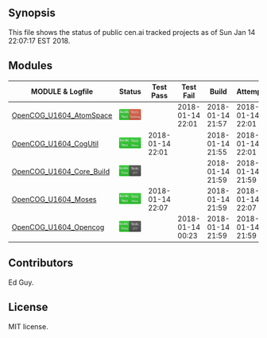 
## Synopsis

This file shows the status of public cen.ai tracked projects as of Sun Jan 14 22:07:17 EST 2018.

## Modules 

| MODULE & Logfile | Status | Test Pass | Test Fail| Build | Attempt|
| --- | --- | --- | --- | ---  | --- |
| [OpenCOG_U1604_AtomSpace](jobs/OpenCOG_U1604_AtomSpace.log) | ![Status](/images/TESTFAIL.svg) |  | 2018-01-14 22:01 | 2018-01-14 21:57  | 2018-01-14 22:01 |
| [OpenCOG_U1604_CogUtil](jobs/OpenCOG_U1604_CogUtil.log) | ![Status](/images/TESTPASS.svg) | 2018-01-14 22:01 |  | 2018-01-14 21:55  | 2018-01-14 22:01 |
| [OpenCOG_U1604_Core_Build](jobs/OpenCOG_U1604_Core_Build.log) | ![Status](/images/BUILDPASS.svg) |  |  | 2018-01-14 21:59  | 2018-01-14 21:59 |
| [OpenCOG_U1604_Moses](jobs/OpenCOG_U1604_Moses.log) | ![Status](/images/TESTPASS.svg) | 2018-01-14 22:07 |  | 2018-01-14 21:59  | 2018-01-14 22:07 |
| [OpenCOG_U1604_Opencog](jobs/OpenCOG_U1604_Opencog.log) | ![Status](/images/BUILDPASS.svg) |  | 2018-01-14 00:23 | 2018-01-14 21:59  | 2018-01-14 21:59 |

## Contributors

Ed Guy.

## License

MIT license. 

